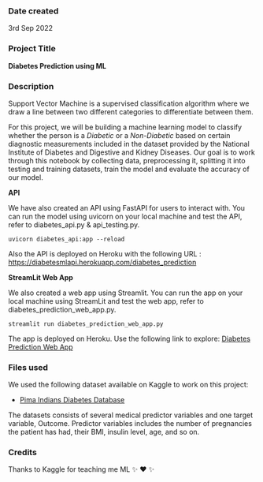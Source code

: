 ### Date created
3rd Sep 2022

### Project Title
**Diabetes Prediction using ML**

### Description
Support Vector Machine is a supervised classification algorithm where we draw a line between two different categories to differentiate between them.

For this project, we will be building a machine learning model to classify whether the person is a *Diabetic* or a *Non-Diabetic* based on certain diagnostic measurements included in the dataset provided by the National Institute of Diabetes and Digestive and Kidney Diseases. Our goal is to work through this notebook by collecting data, preprocessing it, splitting it into testing and training datasets, train the model and evaluate the accuracy of our model.

**API**

We have also created an API using FastAPI for users to interact with.
You can run the model using uvicorn on your local machine and test the API, refer to diabetes_api.py & api_testing.py.

```
uvicorn diabetes_api:app --reload
```

Also the API is deployed on Heroku with the following URL : https://diabetesmlapi.herokuapp.com/diabetes_prediction

**StreamLit Web App**

We also created a web app using Streamlit.
You can run the app on your local machine using StreamLit and test the web app, refer to diabetes_prediction_web_app.py.

```
streamlit run diabetes_prediction_web_app.py
```

The app is deployed on Heroku. Use the following link to explore: [Diabetes Prediction Web App](https://diabetesmlwebapp.herokuapp.com/)

### Files used
We used the following dataset available on Kaggle to work on this project:

* [Pima Indians Diabetes Database](https://www.kaggle.com/datasets/uciml/pima-indians-diabetes-database)

The datasets consists of several medical predictor variables and one target variable, Outcome. Predictor variables includes the number of pregnancies the patient has had, their BMI, insulin level, age, and so on.

### Credits
Thanks to Kaggle for teaching me ML :sparkles: :heart: :sparkles:

